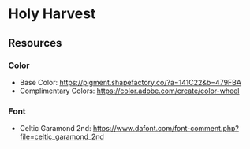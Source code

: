 # Holy Harvest

## Resources

### Color

- Base Color: https://pigment.shapefactory.co/?a=141C22&b=479FBA
- Complimentary Colors: https://color.adobe.com/create/color-wheel

### Font

- Celtic Garamond 2nd: https://www.dafont.com/font-comment.php?file=celtic_garamond_2nd
